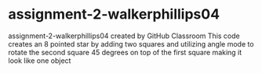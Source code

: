 # assignment-2-walkerphillips04
assignment-2-walkerphillips04 created by GitHub Classroom
This code creates an 8 pointed star by adding two squares and utilizing angle mode to rotate the second square 45 degrees on top of the first square making it look like one object
